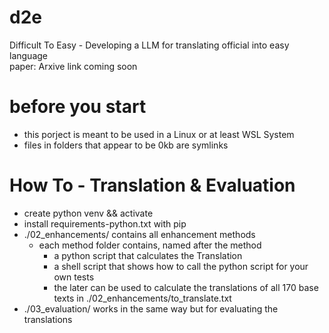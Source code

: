 # d2e
Difficult To Easy - Developing a LLM for translating official into easy language           
paper: Arxive link coming soon

# before you start
* this porject is meant to be used in a Linux or at least WSL System
* files in folders that appear to be 0kb are symlinks

# How To - Translation & Evaluation
* create python venv && activate
* install requirements-python.txt with pip
* ./02_enhancements/ contains all enhancement methods
  * each method folder contains, named after the method
    * a python script that calculates the Translation
    * a shell script that shows how to call the python script for your own tests
    * the later can be used to calculate the translations of all 170 base texts in ./02_enhancements/to_translate.txt
* ./03_evaluation/ works in the same way but for evaluating the translations
